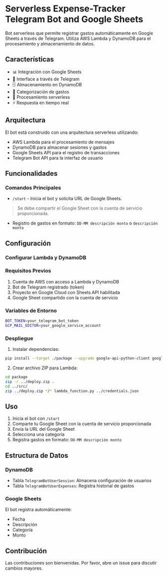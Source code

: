 # Serverless Expense-Tracker Telegram Bot and Google Sheets

Bot serverless que permite registrar gastos automáticamente en Google Sheets a través de Telegram. Utiliza AWS Lambda y DynamoDB para el procesamiento y almacenamiento de datos.

## Características

- 📊 Integración con Google Sheets
- 💬 Interface a través de Telegram
- 🗄️ Almacenamiento en DynamoDB
- 📱 Categorización de gastos
- 🔄 Procesamiento serverless
- ⚡ Respuesta en tiempo real

## Arquitectura

El bot está construido con una arquitectura serverless utilizando:

- AWS Lambda para el procesamiento de mensajes
- DynamoDB para almacenar sesiones y gastos
- Google Sheets API para el registro de transacciones
- Telegram Bot API para la interfaz de usuario

## Funcionalidades

### Comandos Principales

- `/start` - Inicia el bot y solicita URL de Google Sheets. 
> Se debe compartir el Google Sheet con la cuenta de servicio proporcionada.
- Registro de gastos en formato: `DD-MM descripción monto` o `descripción monto`


## Configuración

### Configurar Lambda y DynamoDB

### Requisitos Previos

1. Cuenta de AWS con acceso a Lambda y DynamoDB
2. Bot de Telegram registrado (token)
3. Proyecto en Google Cloud con Sheets API habilitada
4. Google Sheet compartido con la cuenta de servicio

### Variables de Entorno

```bash
BOT_TOKEN=your_telegram_bot_token
GCP_MAIL_EDITOR=your_google_service_account
```

### Despliegue

1. Instalar dependencias:
```bash
pip install --target ./package --upgrade google-api-python-client google-auth-httplib2 google-auth-oauthlib boto3
```

2. Crear archivo ZIP para Lambda:
```bash
cd package
zip -r ../deploy.zip .
cd ../src/
zip ../deploy.zip */* lambda_function.py ../credentials.json
```

## Uso

1. Inicia el bot con `/start`
2. Comparte tu Google Sheet con la cuenta de servicio proporcionada
3. Envía la URL del Google Sheet
4. Selecciona una categoría
5. Registra gastos en formato: `DD-MM descripción monto`

## Estructura de Datos

### DynamoDB

- Tabla `TelegramBotUserSession`: Almacena configuración de usuarios
- Tabla `TelegramBotUserExpenses`: Registra historial de gastos

### Google Sheets

El bot registra automáticamente:
- Fecha
- Descripción
- Categoría
- Monto

## Contribución

Las contribuciones son bienvenidas. Por favor, abre un issue para discutir cambios mayores.